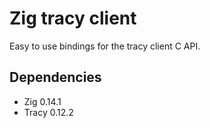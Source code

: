 # Zig tracy client

Easy to use bindings for the tracy client C API.

## Dependencies

- Zig 0.14.1
- Tracy 0.12.2
